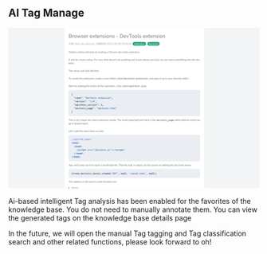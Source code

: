 ## AI Tag Manage

![image-20220909230648873](../../_resources/images/image-20220909230648873.png)

Ai-based intelligent Tag analysis has been enabled for the favorites of the knowledge base. You do not need to manually annotate them. You can view the generated tags on the knowledge base details page

In the future, we will open the manual Tag tagging and Tag classification search and other related functions, please look forward to oh!